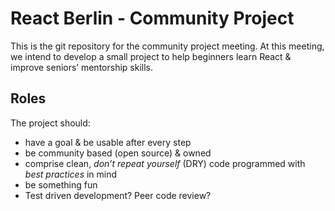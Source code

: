 # React Berlin - Community Project

This is the git repository for the community project meeting. At this meeting,
we intend to develop a small project to help beginners learn React & improve
seniors’ mentorship skills.

## Roles
The project should:
- have a goal & be usable after every step 
- be community based (open source) & owned
- comprise clean, *don’t repeat yourself* (DRY) code programmed with *best
  practices* in mind
- be something fun
- Test driven development? Peer code review?